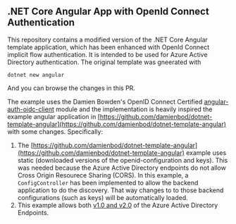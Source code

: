 .NET Core Angular App with OpenId Connect Authentication
--------------------------------------------------------

This repository contains a modified version of the .NET Core Angular template application, which has been enhanced with OpenId Connect implicit flow authentication. It is intended to be used for Azure Active Directory authentication. The original template was gneerated with

```
dotnet new angular
```

And you can browse the changes in this PR. 

The example uses the Damien Bowden's OpenID Connect Certified [angular-auth-oidc-client](https://github.com/damienbod/angular-auth-oidc-client) module and the implementation is heavily inspired the example angular application in [https://github.com/damienbod/dotnet-template-angular](https://github.com/damienbod/dotnet-template-angular) with some changes. Specifically:

1. The [https://github.com/damienbod/dotnet-template-angular](https://github.com/damienbod/dotnet-template-angular) example uses static (downloaded versions of the openid-configuration and keys). This was needed because the Azure Active Directory endpoints do not allow Cross Origin Resourece Sharing (CORS). In this example, a `ConfigController` has been implemented to allow the backend application to do the discovery. That way changes to to those backend configurations (such as keys) will be automatically loaded. 
2. This example allows both [v1.0 and v2.0](https://docs.microsoft.com/en-us/azure/active-directory/develop/active-directory-v2-compare) of the Azure Active Directory Endpoints.